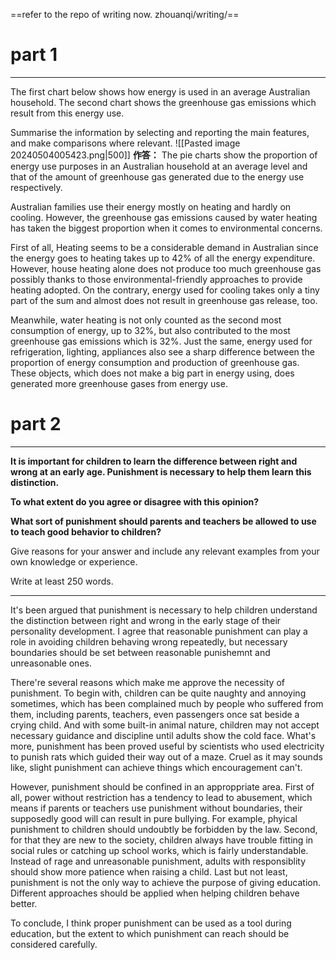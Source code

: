 ==refer to the repo of writing now. zhouanqi/writing/==
# part 1

---
The first chart below shows how energy is used in an average Australian household. The second chart shows the greenhouse gas emissions which result from this energy use.

Summarise the information by selecting and reporting the main features, and make comparisons where relevant.
![[Pasted image 20240504005423.png|500]]
**作答：**
The pie charts show the proportion of energy use purposes in an Australian household at an average level and that of the amount of greenhouse gas generated due to the energy use respectively.

Australian families use their energy mostly on heating and hardly on cooling. However, the greenhouse gas emissions caused by water heating has taken the biggest proportion when it comes to environmental concerns.

First of all, Heating seems to be a considerable demand in Australian since the energy goes to heating takes up to 42% of all the energy expenditure. However, house heating alone does not produce too much greenhouse gas possibly thanks to those environmental-friendly approaches to provide heating adopted. On the contrary, energy used for cooling takes only a tiny part of the sum and almost does not result in greenhouse gas release, too.

Meanwhile, water heating is not only counted as the second most consumption of energy, up to 32%, but also contributed to the most greenhouse gas emissions which is 32%. Just the same, energy used for refrigeration, lighting, appliances also see a sharp difference between the proportion of energy consumption and production of greenhouse gas. These objects, which does not make a big part in energy using, does generated more greenhouse gases from energy use.
# part 2

---
**It is important for children to learn the difference between right and wrong at an early age. Punishment is necessary to help them learn this distinction.**

**To what extent do you agree or disagree with this opinion?**

**What sort of punishment should parents and teachers be allowed to use to teach good behavior to children?**

Give reasons for your answer and include any relevant examples from your own knowledge or experience.

Write at least 250 words.

---

It's been argued that punishment is necessary to help children understand the distinction between right and wrong in the early stage of their personality development. I agree that reasonable punishment can play a role in avoiding children behaving wrong repeatedly, but necessary boundaries should be set between reasonable punishemnt and unreasonable ones.

There're several reasons which make me approve the necessity of punishment. To begin with, children can be quite naughty and annoying sometimes, which has been complained much by people who suffered from them, including parents, teachers, even passengers once sat beside a crying child. And with some built-in animal nature, children may not accept necessary guidance and discipline until adults show the cold face. What's more, punishment has been proved useful by scientists who used electricity to punish rats which guided their way out of a maze. Cruel as it may sounds like, slight punishment can achieve things which encouragement can't.

However, punishment should be confined in an approppriate area. First of all, power without restriction has a tendency to lead to abusement, which means if parents or teachers use punishment without boundaries, their supposedly good will can result in pure bullying. For example, phyical punishment to children should undoubtly be forbidden by the law. Second, for that they are new to the society, children always have trouble fitting in social rules or catching up school works, which is fairly understandable. Instead of rage and unreasonable punishment, adults with responsiblity should show more patience when raising a child. Last but not least, punishment is not the only way to achieve the purpose of giving education. Different approaches should be applied when helping children behave better.

To conclude, I think proper punishment can be used as a tool during education, but the extent to which punishment can reach should be considered carefully.